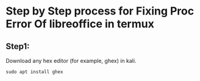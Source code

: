 # Step by Step process for Fixing Proc Error Of libreoffice in termux

## Step1: 
Download any hex editor (for example, ghex) in kali.
```termux
sudo apt install ghex
```
